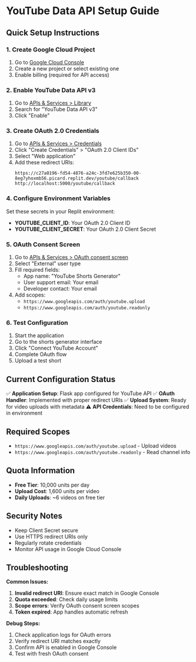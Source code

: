 # YouTube Data API Setup Guide

## Quick Setup Instructions

### 1. Create Google Cloud Project
1. Go to [Google Cloud Console](https://console.cloud.google.com/)
2. Create a new project or select existing one
3. Enable billing (required for API access)

### 2. Enable YouTube Data API v3
1. Go to [APIs & Services > Library](https://console.cloud.google.com/apis/library)
2. Search for "YouTube Data API v3"
3. Click "Enable"

### 3. Create OAuth 2.0 Credentials
1. Go to [APIs & Services > Credentials](https://console.cloud.google.com/apis/credentials)
2. Click "Create Credentials" > "OAuth 2.0 Client IDs"
3. Select "Web application"
4. Add these redirect URIs:
   ```
   https://c27a0196-fd54-4876-a24c-3fd7e625b350-00-8eg7yhoxmb56.picard.replit.dev/youtube/callback
   http://localhost:5000/youtube/callback
   ```

### 4. Configure Environment Variables
Set these secrets in your Replit environment:

- **YOUTUBE_CLIENT_ID**: Your OAuth 2.0 Client ID
- **YOUTUBE_CLIENT_SECRET**: Your OAuth 2.0 Client Secret

### 5. OAuth Consent Screen
1. Go to [APIs & Services > OAuth consent screen](https://console.cloud.google.com/apis/credentials/consent)
2. Select "External" user type
3. Fill required fields:
   - App name: "YouTube Shorts Generator"
   - User support email: Your email
   - Developer contact: Your email
4. Add scopes:
   - `https://www.googleapis.com/auth/youtube.upload`
   - `https://www.googleapis.com/auth/youtube.readonly`

### 6. Test Configuration
1. Start the application
2. Go to the shorts generator interface
3. Click "Connect YouTube Account"
4. Complete OAuth flow
5. Upload a test short

## Current Configuration Status

✅ **Application Setup**: Flask app configured for YouTube API
✅ **OAuth Handler**: Implemented with proper redirect URIs
✅ **Upload System**: Ready for video uploads with metadata
⚠️ **API Credentials**: Need to be configured in environment

## Required Scopes

- `https://www.googleapis.com/auth/youtube.upload` - Upload videos
- `https://www.googleapis.com/auth/youtube.readonly` - Read channel info

## Quota Information

- **Free Tier**: 10,000 units per day
- **Upload Cost**: 1,600 units per video
- **Daily Uploads**: ~6 videos on free tier

## Security Notes

- Keep Client Secret secure
- Use HTTPS redirect URIs only
- Regularly rotate credentials
- Monitor API usage in Google Cloud Console

## Troubleshooting

**Common Issues:**
1. **Invalid redirect URI**: Ensure exact match in Google Console
2. **Quota exceeded**: Check daily usage limits
3. **Scope errors**: Verify OAuth consent screen scopes
4. **Token expired**: App handles automatic refresh

**Debug Steps:**
1. Check application logs for OAuth errors
2. Verify redirect URI matches exactly
3. Confirm API is enabled in Google Console
4. Test with fresh OAuth consent